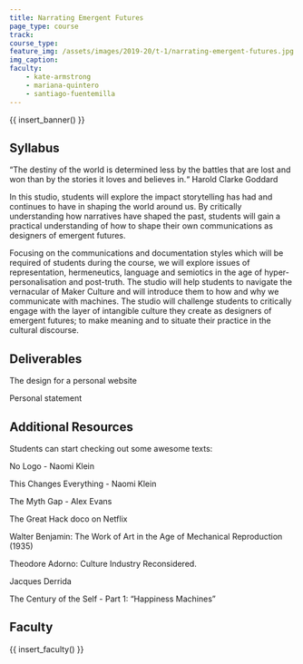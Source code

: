 ```yaml
---
title: Narrating Emergent Futures
page_type: course
track:
course_type: 
feature_img: /assets/images/2019-20/t-1/narrating-emergent-futures.jpg
img_caption: 
faculty: 
    - kate-armstrong
    - mariana-quintero
    - santiago-fuentemilla
---
```


{{ insert_banner() }}

## Syllabus 

“The destiny of the world is determined less by the battles that are lost and won than by the stories it loves and believes in.“ Harold Clarke Goddard

In this studio, students will explore the impact storytelling has had and continues to have in shaping the world around us. By critically understanding how narratives have shaped the past, students will gain a practical understanding of how to shape their own communications as designers of emergent futures.

Focusing on the communications and documentation styles which will be required of students during the course, we will explore issues of representation, hermeneutics, language and semiotics in the age of hyper-personalisation and post-truth. The studio will help students to navigate the vernacular of Maker Culture and will introduce them to how and why we communicate with machines. The studio will challenge students to critically engage with the layer of intangible culture they create as designers of emergent futures; to make meaning and to situate their practice in the cultural discourse.

## Deliverables

The design for a personal website

Personal statement

## Additional Resources

Students can start checking out some awesome texts:

No Logo - Naomi Klein

This Changes Everything - Naomi Klein

The Myth Gap - Alex Evans

The Great Hack doco on Netflix

Walter Benjamin: The Work of Art in the Age of Mechanical Reproduction (1935)

Theodore Adorno: Culture Industry Reconsidered.

Jacques Derrida

The Century of the Self - Part 1: “Happiness Machines”

## Faculty

{{ insert_faculty() }}

